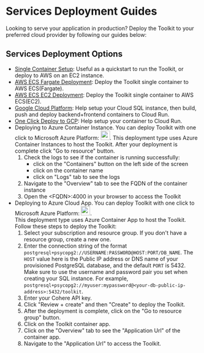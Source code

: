 # Services Deployment Guides

Looking to serve your application in production? Deploy the Toolkit to your preferred cloud provider by following our guides below:

## Services Deployment Options
- [Single Container Setup](deployment_guides/single_container.md): Useful as a quickstart to run the Toolkit, or deploy to AWS on an EC2 instance.
- [AWS ECS Fargate Deployment](deployment_guides/aws_ecs_single_container.md): Deploy the Toolkit single container to AWS ECS(Fargate).
- [AWS ECS EC2 Deployment](deployment_guides/aws_ecs_single_container_ec2.md): Deploy the Toolkit single container to AWS ECS(EC2).
- [Google Cloud Platform](deployment_guides/gcp_deployment.md): Help setup your Cloud SQL instance, then build, push and deploy backend+frontend containers to Cloud Run.
- [One Click Deploy to GCP](deployment_guides/gcp_one_click_deployment.md): Help setup your container to Cloud Run.
- Deploying to Azure Container Instance. You can deploy Toolkit with one click to Microsoft Azure Platform: [<img src="https://aka.ms/deploytoazurebutton" height="24px">](https://portal.azure.com/#create/Microsoft.Template/uri/https%3A%2F%2Fraw.githubusercontent.com%2Fcohere-ai%2Fcohere-toolkit%2Fmain%2Fazuredeploy.json).
  This deployment type uses Azure Container Instances to host the Toolkit. After your deployment is complete click "Go to resource" button.
   1) Check the logs to see if the container is running successfully:
      - click on the "Containers" button on the left side of the screen
      - click on the container name
      - click on "Logs" tab to see the logs
   2) Navigate to the "Overview" tab to see the FQDN of the container instance
   3) Open the \<FQDN\>:4000 in your browser to access the Toolkit
- Deploying to Azure Cloud App. You can deploy Toolkit with one click to Microsoft Azure Platform: [<img src="https://aka.ms/deploytoazurebutton" height="24px">](https://portal.azure.com/#create/Microsoft.Template/uri/https%3A%2F%2Fraw.githubusercontent.com%2Fcohere-ai%2Fcohere-toolkit%2Feugene%2FEXT2-69_azure_hpa%2Fazuredeploy.hpa.json).  
  This deployment type uses Azure Container App to host the Toolkit. Follow these steps to deploy the Toolkit:
   1) Select your subscription and resource group. If you don't have a resource group, create a new one.
   2) Enter the connection string of the format `postgresql+psycopg2://USERNAME:PASSWORD@HOST:PORT/DB_NAME`. 
      The `HOST` value here is the Public IP address or DNS name of your provisioned PostgreSQL database, and the default `PORT` is 5432. 
      Make sure to use the username and password pair you set when creating your SQL instance. For example, `postgresql+psycopg2://myuser:mypassword@<your-db-public-ip-address>:5432/toolkit`.
   3) Enter your Cohere API key.
   4) Click "Review + create" and then "Create" to deploy the Toolkit.
   5) After the deployment is complete, click on the "Go to resource group" button.
   6) Click on the Toolkit container app.
   7) Click on the "Overview" tab to see the "Application Url" of the container app.
   8) Navigate to the "Application Url" to access the Toolkit.
    

